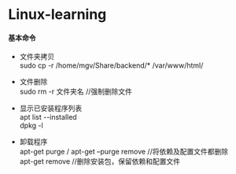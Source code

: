 # Linux-learning

#### 基本命令
* 文件夹拷贝<br/>
sudo cp -r /home/mgv/Share/backend/* /var/www/html/

* 文件删除<br/>
sudo rm -r 文件夹名    //强制删除文件

* 显示已安装程序列表<br/>
apt list --installed <br/>
dpkg -l  

* 卸载程序<br/>
apt-get purge / apt-get –purge remove   //将依赖及配置文件都删除<br/>
apt-get remove //删除安装包，保留依赖和配置文件
